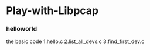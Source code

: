 # Play-with-Libpcap

###  helloworld
 the basic code
1.hello.c
2.list_all_devs.c
3.find_first_dev.c


